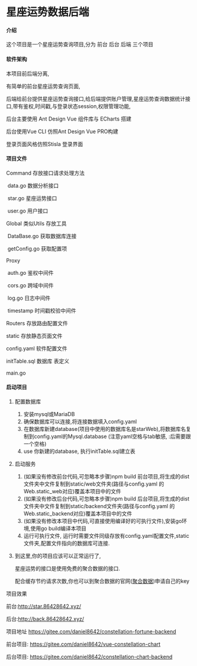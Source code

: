 # 星座运势数据后端

#### 介绍

这个项目是一个星座运势查询项目,分为 前台 后台 后端 三个项目

#### 软件架构

本项目前后端分离,

有简单的前台星座运势查询页面,

后端给前台提供星座运势查询接口,给后端提供账户管理,星座运势查询数据统计接口,带有鉴权,时间戳,与登录状态session,权限管理功能,

后台主要使用 Ant Design Vue 组件库与 ECharts 搭建

后台使用Vue CLI 仿照Ant Design Vue PRO构建

登录页面风格仿照Stisla 登录界面



#### 项目文件

Command 存放接口请求处理方法

​	data.go 数据分析接口

​	star.go 星座运势接口

​	user.go 用户接口

Global 类似Utils 存放工具

​	DataBase.go 获取数据库连接 

​	getConfig.go 获取配置项

Proxy

​	auth.go 鉴权中间件

​	cors.go 跨域中间件

​	log.go 日志中间件

​	timestamp 时间戳校验中间件

Routers 存放路由配置文件

static 存放静态页面文件

config.yaml 软件配置文件

initTable.sql  数据库 表定义

main.go

#### 启动项目

1. 配置数据库

   1. 安装mysql或MariaDB
   2. 确保数据库可以连接,将连接数据填入config.yaml
   3. 在数据库新建database(项目中使用的数据库名是starWeb),将数据库名复制到config.yaml的Mysql.database (注意yaml空格与tab敏感, :后需要跟一个空格)
   4. use 你新建的database, 执行initTable.sql建立表

2. 启动服务

   1. (如果没有修改前台代码,可忽略本步骤)npm build 前台项目,将生成的dist文件夹中文件复制到static/web文件夹(路径与config.yaml 的Web.static_web对应)覆盖本项目中的文件
   2. (如果没有修改后台代码,可忽略本步骤)npm build 后台项目,将生成的dist文件夹中文件复制到static/backend文件夹(路径与config.yaml 的Web.static_backend对应)覆盖本项目中的文件
   3. (如果没有修改本项目中代码,可直接使用编译好的可执行文件),安装go环境,使用go build编译本项目
   4. 运行可执行文件, 运行时需要文件同级存放有config.yaml配置文件,static文件夹,配置文件指向的数据库可连接.

3. 到这里,你的项目应该可以正常运行了,

   星座运势的接口是使用免费的聚合数据的接口.

   配合缓存节约请求次数,你也可以到聚合数据的官网([聚合数据](https://www.juhe.cn/))申请自己的key



项目效果

前台:http://star.86428642.xyz/

后台:http://back.86428642.xyz/

项目地址
https://gitee.com/daniel8642/constellation-fortune-backend

前台项目:
https://gitee.com/daniel8642/vue-constellation-chart

后台项目:
https://gitee.com/daniel8642/constellation-chart-backend

